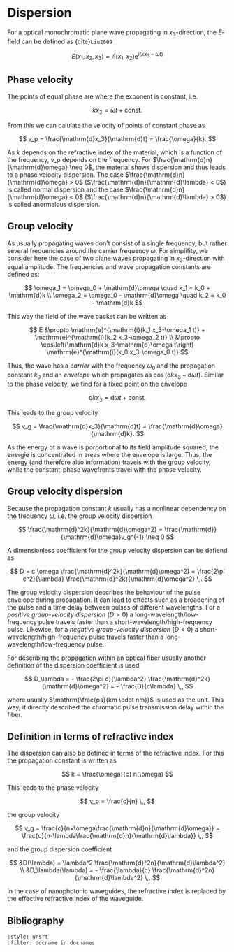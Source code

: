 # Dispersion

For a optical monochromatic plane wave propagating in $x_3$-direction, the $E$-field can be defined as {cite}`Liu2009`

$$
    E(x_1,x_2,x_3) = \mathcal{E}(x_1,x_2) \mathrm{e}^{\mathrm{i}(kx_3-\omega t)}
$$

## Phase velocity

The points of equal phase are where the exponent is constant, i.e.

$$
    kx_3 = \omega t + \mathrm{const}.
$$

From this we can calulate the velocity of points of constant phase as

$$
    v_p = \frac{\mathrm{d}x_3}{\mathrm{d}t} = \frac{\omega}{k}.
$$

As $k$ depends on the refractive index of the material, which is a function of the frequency, v_p depends on the frequency.
For $\frac{\mathrm{d}n}{\mathrm{d}\omega} \neq 0$, the material shows dispersion and thus leads to a phase velocity dispersion.
The case $\frac{\mathrm{d}n}{\mathrm{d}\omega} > 0$ ($\frac{\mathrm{d}n}{\mathrm{d}\lambda} < 0$) is called normal dispersion and the case $\frac{\mathrm{d}n}{\mathrm{d}\omega} < 0$ ($\frac{\mathrm{d}n}{\mathrm{d}\lambda} > 0$) is called anormalous dispersion.

## Group velocity

As usually propagating waves don't consist of a single frequency, but rather several frequencies around the carrier frequency $\omega$.
For simplifity, we consider here the case of two plane waves propagating in $x_3$-direction with equal amplitude.
The frequencies and wave propagation constants are defined as:

$$
    \omega_1 = \omega_0 + \mathrm{d}\omega \quad k_1 = k_0 + \mathrm{d}k
    \\
    \omega_2 = \omega_0 - \mathrm{d}\omega \quad k_2 = k_0 - \mathrm{d}k
$$

This way the field of the wave packet can be written as

$$
    E
    &\propto
    \mathrm{e}^{\mathrm{i}(k_1 x_3-\omega_1 t)} + \mathrm{e}^{\mathrm{i}(k_2 x_3-\omega_2 t)}
    \\
    &\propto
    \cos\left(\mathrm{d}k x_3-\mathrm{d}\omega t\right) \mathrm{e}^{\mathrm{i}(k_0 x_3-\omega_0 t)}
$$

Thus, the wave has a *carrier* with the frequency $\omega_0$ and the propagation constant $k_0$ and an *envelope* which propagates as $\cos\left(\mathrm{d}k x_3-\mathrm{d}\omega t\right)$.
Similar to the phase velocity, we find for a fixed point on the envelope

$$
    \mathrm{d}kx_3 = \mathrm{d}\omega t + \mathrm{const}.
$$

This leads to the group velocity

$$
    v_g = \frac{\mathrm{d}x_3}{\mathrm{d}t} = \frac{\mathrm{d}\omega}{\mathrm{d}k}.
$$

As the energy of a wave is porportional to its field amplitude squared, the energie is concentrated in areas where the envelope is large.
Thus, the energy (and therefore also information) travels with the group velocity, while the constant-phase wavefronts travel with the phase velocity.

## Group velocity dispersion

Because the propagation constant $k$ usually has a nonlinear dependency on the frequency $\omega$, i.e. the group velocity dispersion

$$
    \frac{\mathrm{d}^2k}{\mathrm{d}\omega^2} = \frac{\mathrm{d}}{\mathrm{d}\omega}v_g^{-1} \neq 0
$$

A dimensionless coefficient for the group velocity dispersion can be defiend as

$$
    D = c \omega \frac{\mathrm{d}^2k}{\mathrm{d}\omega^2} = \frac{2\pi c^2}{\lambda} \frac{\mathrm{d}^2k}{\mathrm{d}\omega^2} \,.
$$

The group velocity dispersion describes the behaviour of the pulse envelope during propagation. It can lead to effects such as a broadening of the pulse and a time delay between pulses of different wavelengths.
For a *positive group-velocity dispersion* ($D>0$) a long-wavelength/low-frequency pulse travels faster than a short-wavelength/high-frequency pulse. Likewise, for a *negative group-velocity dispersion* ($D<0$) a short-wavelength/high-frequency pulse travels faster than a long-wavelength/low-frequency pulse. 

For describing the propagation within an optical fiber usually another definition of the dispersion coefficient is used

$$
    D_\lambda
    =
    - \frac{2\pi c}{\lambda^2} \frac{\mathrm{d}^2k}{\mathrm{d}\omega^2}
    =
    - \frac{D}{c\lambda} \,,
$$

where usually $\mathrm{\frac{ps}{km \cdot nm}}$ is used as the unit. This way, it directly described the chromatic pulse transmission delay within the fiber.

## Definition in terms of refractive index

The dispersion can also be defined in terms of the refractive index. For this the propagation constant is written as

$$
    k = \frac{\omega}{c} n(\omega)
$$

This leads to the phase velocity

$$
    v_p = \frac{c}{n} \,,
$$

the group velocity

$$
    v_g
    =
    \frac{c}{n+\omega\frac{\mathrm{d}n}{\mathrm{d}\omega}}
    =
    \frac{c}{n-\lambda\frac{\mathrm{d}n}{\mathrm{d}\lambda}}
    \,,
$$

and the group dispersion coefficient

$$
    &D(\lambda) = \lambda^2 \frac{\mathrm{d}^2n}{\mathrm{d}\lambda^2}
    \\
    &D_\lambda(\lambda) = - \frac{\lambda}{c} \frac{\mathrm{d}^2n}{\mathrm{d}\lambda^2}
    \,.
$$

In the case of nanophotonic waveguides, the refractive index is replaced by the effective refractive index of the waveguide.

## Bibliography

```{bibliography}
:style: unsrt
:filter: docname in docnames
```